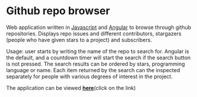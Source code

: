 # Github repo browser

Web application written in [Javascript](http://www.w3schools.com/js/) and [Angular](https://angularjs.org/) to browse through github repositories. Displays repo issues and different contributors, stargazers (people who have given stars to a project) and subscribers.

Usage: user starts by writing the name of the repo to search for. Angular is the default, and a countdown timer will start the search if the search button is not pressed. The search results can be ordered by stars, programming language or name. Each item returned by the search can the inspected separately for people with various degrees of interest in the project.

The application can be viewed [**here**](gellati.github.io/github-repo-browser)(click on the link)
